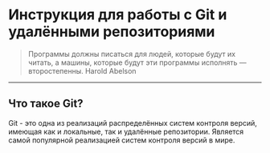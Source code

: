 # **Инструкция для работы с Git и удалёнными репозиториями**
> Программы должны писаться для людей, которые будут их читать, а машины, которые будут эти программы исполнять — второстепенны. Harold Abelson

***
## Что такое Git?
Git - это одна из реализаций распределённых систем контроля версий, имеющая как и локальные, так и удалённые репозитории. Является самой популярной реализацией систем контроля версий в мире.